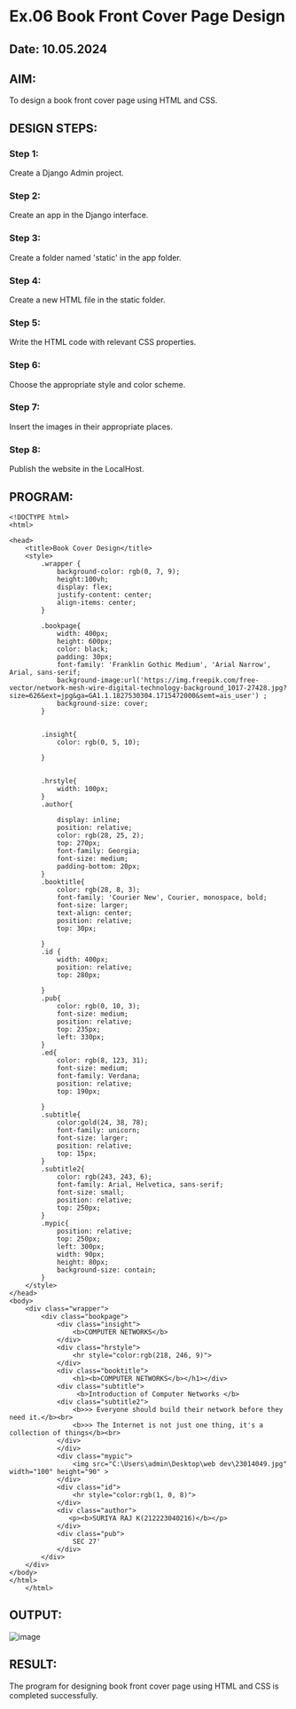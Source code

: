 # Ex.06 Book Front Cover Page Design
## Date: 10.05.2024

## AIM:
To design a book front cover page using HTML and CSS.

## DESIGN STEPS:

### Step 1:
Create a Django Admin project.

### Step 2:
Create an app in the Django interface.

### Step 3:
Create a folder named 'static' in the app folder.

### Step 4:
Create a new HTML file in the static folder.

### Step 5:
Write the HTML code with relevant CSS properties.

### Step 6:
Choose the appropriate style and color scheme.

### Step 7:
Insert the images in their appropriate places.

### Step 8:
Publish the website in the LocalHost.

## PROGRAM:
```
<!DOCTYPE html>
<html>

<head>
    <title>Book Cover Design</title>
    <style> 
        .wrapper {
            background-color: rgb(0, 7, 9);
            height:100vh;
            display: flex;
            justify-content: center;
            align-items: center;
        }
        
        .bookpage{
            width: 400px;
            height: 600px;
            color: black;
            padding: 30px;
            font-family: 'Franklin Gothic Medium', 'Arial Narrow', Arial, sans-serif;
            background-image:url('https://img.freepik.com/free-vector/network-mesh-wire-digital-technology-background_1017-27428.jpg?size=626&ext=jpg&ga=GA1.1.1827530304.1715472000&semt=ais_user') ;
            background-size: cover;
        }
            
        
        .insight{
            color: rgb(0, 5, 10);
        
        }
        
        
        .hrstyle{
            width: 100px;
        }
        .author{
        
            display: inline;
            position: relative;
            color: rgb(28, 25, 2);
            top: 270px;
            font-family: Georgia;
            font-size: medium;
            padding-bottom: 20px;
        }
        .booktitle{
            color: rgb(28, 8, 3);
            font-family: 'Courier New', Courier, monospace, bold;
            font-size: larger;
            text-align: center;
            position: relative;
            top: 30px;
        
        }
        .id {
            width: 400px;
            position: relative;
            top: 280px;
            
        }
        .pub{
            color: rgb(0, 10, 3);
            font-size: medium;
            position: relative;
            top: 235px;
            left: 330px;
        }
        .ed{
            color: rgb(8, 123, 31);
            font-size: medium;
            font-family: Verdana;
            position: relative;
            top: 190px;
        
        }
        .subtitle{
            color:gold(24, 38, 78);
            font-family: unicorn;
            font-size: larger;
            position: relative;
            top: 15px;
        }
        .subtitle2{
            color: rgb(243, 243, 6);
            font-family: Arial, Helvetica, sans-serif;
            font-size: small;
            position: relative;
            top: 250px;
        }
        .mypic{
            position: relative;
            top: 250px;
            left: 300px;
            width: 90px;
            height: 80px;
            background-size: contain;
        }
    </style>
</head>
<body>
    <div class="wrapper">
        <div class="bookpage">
            <div class="insight">
                <b>COMPUTER NETWORKS</b>
            </div>
            <div class="hrstyle">
                <hr style="color:rgb(218, 246, 9)">
            </div>
            <div class="booktitle">
                <h1><b>COMPUTER NETWORKS</b></h1></div>
            <div class="subtitle">
                 <b>Introduction of Computer Networks </b> 
            <div class="subtitle2">
                <b>>> Everyone should build their network before they need it.</b><br>
                <b>>> The Internet is not just one thing, it's a collection of things</b><br>
            </div>     
            </div>
            <div class="mypic">
                <img src="C:\Users\admin\Desktop\web dev\23014049.jpg" width="100" height="90" >
            </div>
            <div class="id">
                <hr style="color:rgb(1, 0, 8)">
            </div>
            <div class="author">
               <p><b>SURIYA RAJ K(212223040216)</b></p>
            </div>
            <div class="pub">
                SEC 27'
            </div>
        </div>
    </div>
</body>
</html>
    </html>    

```

## OUTPUT:
![image](https://github.com/user-attachments/assets/6178df9c-b42f-47cb-b8f2-3d256fd30ed8)



## RESULT:
The program for designing book front cover page using HTML and CSS is completed successfully.
